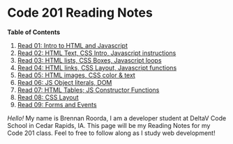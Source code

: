 # Code 201 Reading Notes

**Table of Contents**
  1. [Read 01: Intro to HTML and Javascript](class-01.md)
  2. [Read 02: HTML Text, CSS Intro, Javascript instructions](class-02.md)
  3. [Read 03: HTML lists, CSS Boxes, Javascript loops](class-03.md)
  4. [Read 04: HTML links, CSS Layout, Javascript functions](class-04.md)
  5. [Read 05: HTML images, CSS color & text](class-05.md)
  6. [Read 06: JS Object literals, DOM](class-06.md)
  7. [Read 07:  HTML Tables; JS Constructor Functions](class-07.md)
  8. [Read 08:  CSS Layout](class-08.md)
  9. [Read 09:  Forms and Events](class-09.md)

  
  _Hello!_ My name is Brennan Roorda, I am a developer student at DeltaV Code School in Cedar Rapids, IA. This page will be my Reading Notes for my Code 201 class. Feel to free to follow along as I study web development! 
